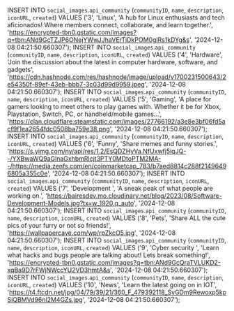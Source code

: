 INSERT INTO `social_images`.`api_community` (`communityID`, `name`, `description`, `iconURL`, `created`) VALUES ('3', 'Linux', 'A hub for Linux enthusiasts and tech aficionados! Where members connect, collaborate, and learn together​​.', 'https://encrypted-tbn0.gstatic.com/images?q=tbn:ANd9GcTZJP6ONejYWwJJhaVErTjDkPOM0glRs1kDYg&s', '2024-12-08 04:21:50.660307');
INSERT INTO `social_images`.`api_community` (`communityID`, `name`, `description`, `iconURL`, `created`) VALUES ('4', 'Hardware', 'Join the discussion about the latest in computer hardware, software, and gadgets', 'https://cdn.hashnode.com/res/hashnode/image/upload/v1700231500643/2e54350f-89ef-43eb-bbb7-3c03d99d9959.jpeg', '2024-12-08 04:21:50.660307');
INSERT INTO `social_images`.`api_community` (`communityID`, `name`, `description`, `iconURL`, `created`) VALUES ('5', 'Gaming', 'A place for gamers looking to meet others to play games with. Whether it be for Xbox, Playstation, Switch, PC, or handheld/mobile games…', 'https://clan.cloudflare.steamstatic.com/images/27766192/a3e8e3bf06fd5acf9f1ea2654fdc0508ba759e38.png', '2024-12-08 04:21:50.660307');
INSERT INTO `social_images`.`api_community` (`communityID`, `name`, `description`, `iconURL`, `created`) VALUES ('6', 'Funny', 'Share memes and funny stories.', 'https://s.yimg.com/ny/api/res/1.2/EsQDZHyVa.NfUxwfj5iqJQ--/YXBwaWQ9aGlnaGxhbmRlcjt3PTY0MDtoPTM2MA--/https://media.zenfs.com/en/coinmarketcap_783/b7aed8814c288f21496496805a355c0e', '2024-12-08 04:21:50.660307');
INSERT INTO `social_images`.`api_community` (`communityID`, `name`, `description`, `iconURL`, `created`) VALUES ('7', 'Development ', 'A sneak peak of what people are working on.', 'https://bairesdev.mo.cloudinary.net/blog/2023/08/Software-Development-Models.jpg?tx=w_1920,q_auto', '2024-12-08 04:21:50.660307');
INSERT INTO `social_images`.`api_community` (`communityID`, `name`, `description`, `iconURL`, `created`) VALUES ('8', 'Pets', 'Share ALL the cute pics of your furry or not so friends!', 'https://wallpapercave.com/wp/rpZkcO5.jpg', '2024-12-08 04:21:50.660307');
INSERT INTO `social_images`.`api_community` (`communityID`, `name`, `description`, `iconURL`, `created`) VALUES ('9', 'Cyber security ', 'Learn what hacks and bugs people are talking about! Lets break something!', 'https://encrypted-tbn0.gstatic.com/images?q=tbn:ANd9GcQraTVLUKD2-xqBa9D7rFWjNWccYU2VD3hmtA&s', '2024-12-08 04:21:50.660307');
INSERT INTO `social_images`.`api_community` (`communityID`, `name`, `description`, `iconURL`, `created`) VALUES ('10', 'News', 'Learn the latest going on in IOT', 'https://t4.ftcdn.net/jpg/04/79/39/21/360_F_479392118_SyGDm9Rewoxp5kpSiQBMVd96nl2M4GZs.jpg', '2024-12-08 04:21:50.660307');
